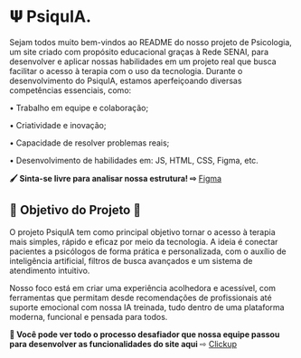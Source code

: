 # 𝚿 PsiquIA.

Sejam todos muito bem-vindos ao README do nosso projeto de Psicologia, um site criado com propósito educacional graças à Rede SENAI, para desenvolver e aplicar nossas habilidades em um projeto real que busca facilitar o acesso à terapia com o uso da tecnologia. Durante o desenvolvimento do PsiquIA, estamos aperfeiçoando diversas competências essenciais, como:

• Trabalho em equipe e colaboração;

• Criatividade e inovação;

• Capacidade de resolver problemas reais;

• Desenvolvimento de habilidades em: JS, HTML, CSS, Figma, etc.


**🖌️ Sinta-se livre para analisar nossa estrutura! ⇨**
[Figma](https://www.figma.com/design/fVJcHAn1tWn737kLSERudN/Projeto-Psyquia---Prot%C3%B3tipo?node-id=0-1&p=f&t=c1Oa4oVr5u0sGigp-0)

## 🎯 Objetivo do Projeto 📌

O projeto PsiquIA tem como principal objetivo tornar o acesso à terapia mais simples, rápido e eficaz por meio da tecnologia. A ideia é conectar pacientes a psicólogos de forma prática e personalizada, com o auxílio de inteligência artificial, filtros de busca avançados e um sistema de atendimento intuitivo.

Nosso foco está em criar uma experiência acolhedora e acessível, com ferramentas que permitam desde recomendações de profissionais até suporte emocional com nossa IA treinada, tudo dentro de uma plataforma moderna, funcional e pensada para todos.

**💪 Você pode ver todo o processo desafiador que nossa equipe passou para desenvolver as funcionalidades do site aqui** ⇨ [Clickup](https://app.clickup.com/9013984720/v/l/6-901309792828-1?pr=90134050405)